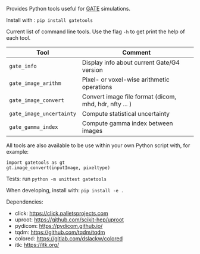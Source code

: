 
Provides Python tools useful for [GATE](https://github.com/OpenGATE/Gate/) simulations. 

Install with : `pip install gatetools`

Current list of command line tools. Use the flag `-h` to get print the help of each tool.

| Tool  | Comment |
| ------------- | ------------- |
| `gate_info`  | Display info about current Gate/G4 version  |
| `gate_image_arithm`  | Pixel- or voxel-wise arithmetic operations |
| `gate_image_convert` | Convert image file format (dicom, mhd, hdr, nfty ... ) |
| `gate_image_uncertainty`| Compute statistical uncertainty|
| `gate_gamma_index`| Compute gamma index between images|

All tools are also available to be use within your own Python script with, for example: 
```
import gatetools as gt
gt.image_convert(inputImage, pixeltype)
```

Tests: run `python -m unittest gatetools`

When developing, install with: `pip install -e .`

Dependencies:
- click: https://click.palletsprojects.com
- uproot: https://github.com/scikit-hep/uproot
- pydicom: https://pydicom.github.io/
- tqdm: https://github.com/tqdm/tqdm
- colored: https://gitlab.com/dslackw/colored
- itk: https://itk.org/





